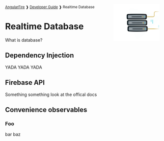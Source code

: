 <img align="right" width="30%" src="images/database-illo_1x.png">

<small>
<a href="https://github.com/angular/angularfire">AngularFire</a> &#10097; <a href="../README.md#developer-guide">Developer Guide</a> &#10097; Realtime Database
</small>

# Realtime Database

What is database?

## Dependency Injection

YADA YADA YADA

## Firebase API

Something something look at the offical docs

## Convenience observables

### Foo

bar baz